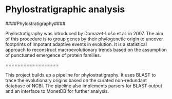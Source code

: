 Phylostratigraphic analysis
=================

####Phylostratigraphy####


Phylostratigraphy was introduced by Domazet-Lo&scaron;o et al. in 2007. The aim of this procedure is to group genes by their phylogenetic origin to uncover footprints of impotant adaptive events in evolution.
It is a statistical approach to reconstruct macroevolutionary trends based on the assumption of punctuated emergence of protein families.


==================

This project builds up a pipeline for phylostratigraphy. It uses BLAST to trace the evolutionary origins based on the curated  non-redundant database of NCBI. The pipeline also implements parsers for BLAST output and an interface to MonetDB for further analysis.
